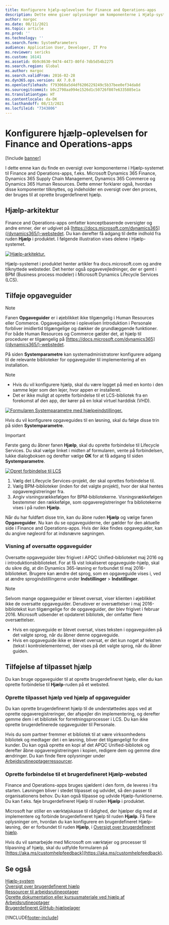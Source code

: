 ```yaml
---
title: Konfigurere hjælp-oplevelsen for Finance and Operations-apps
description: Dette emne giver oplysninger om komponenterne i Hjælp-system til nogle Microsoft Dynamics 365-apps.
author: margoc
ms.date: 08/11/2021
ms.topic: article
ms.prod: ''
ms.technology: ''
ms.search.form: SystemParameters
audience: Application User, Developer, IT Pro
ms.reviewer: sericks
ms.custom: 16141
ms.assetid: 0b9c8630-9474-4473-80fd-7db5d54b2275
ms.search.region: Global
ms.author: margoc
ms.search.validFrom: 2016-02-28
ms.dyn365.ops.version: AX 7.0.0
ms.openlocfilehash: f793068a5d4df6206229249c5b37bee0ef34da8d
ms.sourcegitcommit: b9c2798aa994e1526d1c50726f807e6335885e1a
ms.translationtype: HT
ms.contentlocale: da-DK
ms.lasthandoff: 08/13/2021
ms.locfileid: "7343806"
---
```

# <a name="configure-the-help-experience-for-finance-and-operations-apps"></a>Konfigurere hjælp-oplevelsen for Finance and Operations-apps

[!include [banner](../includes/banner.md)]

I dette emne kan du finde en oversigt over komponenterne i Hjælp-systemet til Finance and Operations-apps, f.eks. Microsoft Dynamics 365 Finance, Dynamics 365 Supply Chain Management, Dynamics 365 Commerce og Dynamics 365 Human Resources. Dette emner forklarer også, hvordan disse komponenter tilknyttes, og indeholder en oversigt over den proces, der bruges til at oprette brugerdefineret hjælp.

## <a name="help-architecture"></a>Hjælp-arkitektur

Finance and Operations-apps omfatter konceptbaserede oversigter og andre emner, der er udgivet på [https://docs.microsoft.com/dynamics365](/dynamics365/)-webstedet. Du kan derefter få adgang til dette indhold fra ruden **Hjælp** i produktet. I følgende illustration vises delene i Hjælp-systemet.

[![Hjælp-arkitektur.](./media/help-architecture.png)](./media/help-architecture.png)

Hjælp-systemet i produktet henter artikler fra docs.microsoft.com og andre tilknyttede websteder. Det henter også opgavevejledninger, der er gemt i BPM (Business process modeler) i Microsoft Dynamics Lifecycle Services (LCS).

## <a name="adding-task-guides"></a>Tilføje opgaveguider

> [!NOTE]
> Fanen **Opgaveguider** er i øjeblikket ikke tilgængelig i Human Resources eller Commerce. <!--We are currently working to enable this functionality in a future release.--> Opgaveguiderne i oplevelsen Introduktion i Personale forbliver imidlertid tilgængelige og dækker de grundlæggende funktioner. For både Human Resources og Commerce gælder det, at hjælp til procedurer er tilgængelig på [https://docs.microsoft.com/dynamics365](/dynamics365/)-webstedet.

På siden **Systemparametre** kan systemadministratorer konfigurere adgang til de relevante biblioteker for opgaveguider til implementering af en installation.

> [!NOTE]
> - Hvis du vil konfigurere hjælp, skal du være logget på med en konto i den samme lejer som den lejer, hvor appen er installeret.
> - Det er ikke muligt at oprette forbindelse til et LCS-bibliotek fra en forekomst af den app, der kører på en lokal virtuel harddisk (VHD).

[![Formularen Systemparametre med hjælpeindstillinger.](./media/system-parameters_ops-1024x437.png)](./media/system-parameters_ops.png)

Hvis du vil konfigurere opgaveguides til en løsning, skal du følge disse trin på siden **Systemparametre**.

> [!IMPORTANT]
> Første gang du åbner fanen **Hjælp**, skal du oprette forbindelse til Lifecycle Services. Du skal vælge linket i midten af formularen, vente på forbindelsen, lukke dialogboksen og derefter vælge **OK** for at få adgang til siden **Systemparametre**.
>
> [![Opret forbindelse til LCS](./media/connect-to-lcs-crop-1024x365.png "Opret forbindelse til LCS.")](./media/connect-to-lcs-crop.png)

1. Vælg det Lifecycle Services-projekt, der skal oprettes forbindelse til.
2. Vælg BPM-biblioteker (inden for det valgte projekt), hvor der skal hentes opgaveregistreringer fra.
3. Angiv visningsrækkefølgen for BPM-bibliotekerne. Visningsrækkefølgen bestemmer den rækkefølge, som opgaveregistreringer fra bibliotekerne vises i på ruden **Hjælp**.

Når du har fuldført disse trin, kan du åbne ruden **Hjælp** og vælge fanen **Opgaveguider**. Nu kan du se opgaveguiderne, der gælder for den aktuelle side i Finance and Operations-apps. Hvis der ikke findes opgaveguider, kan du angive nøgleord for at indsnævre søgningen.

### <a name="showing-translated-task-guides"></a>Visning af oversatte opgaveguider

Oversatte opgaveguider blev frigivet i APQC Unified-biblioteket maj 2016 og i introduktionsbiblioteket. For at få vist lokaliseret opgaveguide-hjælp, skal du sikre dig, at din Dynamics 365-løsning er forbundet til maj 2016-biblioteket. Brugere kan ændre det sprog, som en opgaveguide vises i, ved at ændre sprogindstillingerne under **Indstillinger** &gt; **Indstillinger**.

> [!NOTE]
> Selvom mange opgaveguider er blevet oversat, viser klienten i øjeblikket ikke de oversatte opgaveguider. Derudover er oversættelser i maj 2016-bibliotekst kun tilgængelige for de opgaveguider, der blev frigivet i februar 2016. Microsoft udsender et opdateret bibliotek, der omfatter flere oversættelser.
>
> - Hvis en opgaveguide er blevet oversat, vises teksten i opgaveguiden på det valgte sprog, når du åbner denne opgaveguide.
> - Hvis en opgaveguide ikke er blevet oversat, er det kun noget af teksten (tekst i kontrolelementerne), der vises på det valgte sprog, når du åbner guiden.

## <a name="adding-custom-help"></a>Tilføjelse af tilpasset hjælp

Du kan bruge opgaveguider til at oprette brugerdefineret hjælp, eller du kan oprette forbindelse til **Hjælp**-ruden på et websted.

### <a name="create-custom-help-by-using-task-guides"></a>Oprette tilpasset hjælp ved hjælp af opgaveguider

Du kan oprette brugerdefineret hjælp til de understøttedes apps ved at oprette opgaveregistreringer, der afspejler din implementering, og derefter gemme dem i et bibliotek for forretningsprocesser i LCS. Du kan ikke oprette brugerdefinerede opgaveguider til Personale.

Hvis du som partner fremmer et bibliotek til at være virksomhedens bibliotek og medtager det i en løsning, bliver det tilgængeligt for dine kunder. Du kan også oprette en kopi af det APQC Unified-bibliotek og derefter åbne opgaveregistreringen i kopien, redigere dem og gemme dine ændringer. Du kan finde flere oplysninger under [Arbejdsrutineoptagerressourcer](../../dev-itpro/user-interface/task-recorder.md).

### <a name="connect-a-custom-help-site"></a>Oprette forbindelse til et brugerdefineret Hjælp-websted

Finance and Operations-apps bruges sjældent i den form, de leveres i fra starten. Løsningen bliver i stedet tilpasset og udvidet, så den passer til organisationens behov. Du kan også tilpasse og udvide Hjælp-funktionerne. Du kan f.eks. føje brugerdefineret Hjælp til ruden **Hjælp** i produktet.

Microsoft har stiller en værktøjskasse til rådighed, der hjælper dig med at implementere og forbinde brugerdefineret hjælp til ruden **Hjælp**. Få flere oplysninger om, hvordan du kan konfigurere en brugerdefineret Hjælp-løsning, der er forbundet til ruden **Hjælp**, i [Oversigt over brugerdefineret hjælp](../../dev-itpro/help/custom-help-overview.md).

Hvis du vil samarbejde med Microsoft om værktøjer og processer til tilpasning af hjælp, skal du udfylde formularen på [https://aka.ms/customhelpfeedback](https://aka.ms/customhelpfeedback).

## <a name="see-also"></a>Se også

[Hjælp-system](help-overview.md)  
[Oversigt over brugerdefineret hjælp](../../dev-itpro/help/custom-help-overview.md)  
[Ressourcer til arbejdsrutineoptager](../../dev-itpro/user-interface/task-recorder.md)  
[Oprette dokumentation eller kursusmateriale ved hjælp af Arbejdsrutineoptager](../../dev-itpro/user-interface/task-recorder-training-docs.md)  
[Brugerdefineret GitHub-hjælpelager](https://github.com/microsoft/dynamics356f-o-custom-help)  


[!INCLUDE[footer-include](../../../includes/footer-banner.md)]
